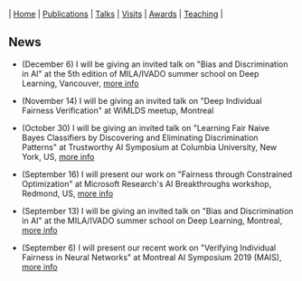 | [Home](index.md) | [Publications](publications.md) | [Talks](talks.md) | [Visits](visits.md) | [Awards](awards.md) | [Teaching](teaching.md) |

## News


- (December 6) I will be giving an invited talk on "Bias and Discrimination in AI" at the 5th edition of MILA/IVADO summer school on Deep Learning, Vancouver, [more info](https://ivado.ca/en/trainings/schools/ivado-mila-deep-learning-school-5th-edition-2/)

- (November 14) I will be giving an invited talk on "Deep Individual Fairness Verification" at WiMLDS meetup, Montreal

- (October 30) I will be giving an invited talk on "Learning Fair Naive Bayes Classifiers by Discovering and Eliminating Discrimination Patterns" at Trustworthy AI Symposium at Columbia University, New York, US, [more info](https://datascience.columbia.edu/trustworthy-ai-symposium)

- (September 16) I will present our work on "Fairness through Constrained Optimization" at Microsoft Research's AI Breakthroughs workshop, Redmond, US, [more info](https://www.microsoft.com/en-us/research/event/ai-breakthroughs-2019/)

- (September 13) I will be giving an invited talk on "Bias and Discrimination in AI" at the MILA/IVADO summer school on Deep Learning, Montreal, [more info](https://ivado.ca/en/trainings/schools/deep-learning-school-4th-and-5th-edition/)

- (September 6) I will present our recent work on "Verifying Individual Fairness in Neural Networks" at Montreal AI Symposium 2019 (MAIS), [more info](http://montrealaisymposium.com/)
